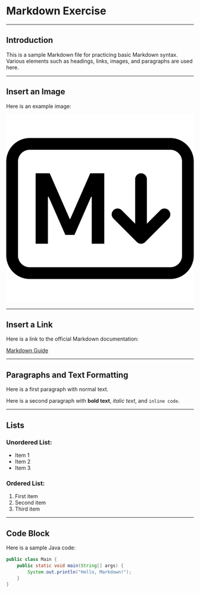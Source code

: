 # Markdown Exercise

---

## Introduction

This is a sample Markdown file for practicing basic Markdown syntax. Various elements such as headings, links, images, and paragraphs are used here.

---

## Insert an Image

Here is an example image:

![Markdown Image](markdown.png)

---

## Insert a Link

Here is a link to the official Markdown documentation:

[Markdown Guide](https://www.markdownguide.org/)

---

## Paragraphs and Text Formatting

Here is a first paragraph with normal text.

Here is a second paragraph with **bold text**, _italic text_, and `inline code`.

---

## Lists

### Unordered List:

- Item 1
- Item 2
- Item 3

### Ordered List:

1. First item
2. Second item
3. Third item

---

## Code Block

Here is a sample Java code:

```java
public class Main {
    public static void main(String[] args) {
        System.out.println("Hello, Markdown!");
    }
}
```
